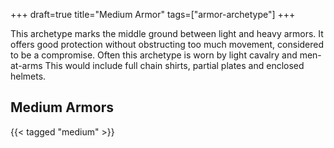 +++
draft=true
title="Medium Armor"
tags=["armor-archetype"]
+++

This archetype marks the middle ground between light and heavy armors. It offers good protection without obstructing too much movement, considered to be a compromise. Often this archetype is worn by light cavalry and men-at-arms This would include full chain shirts, partial plates and enclosed helmets.

## Medium Armors

{{< tagged "medium" >}}
